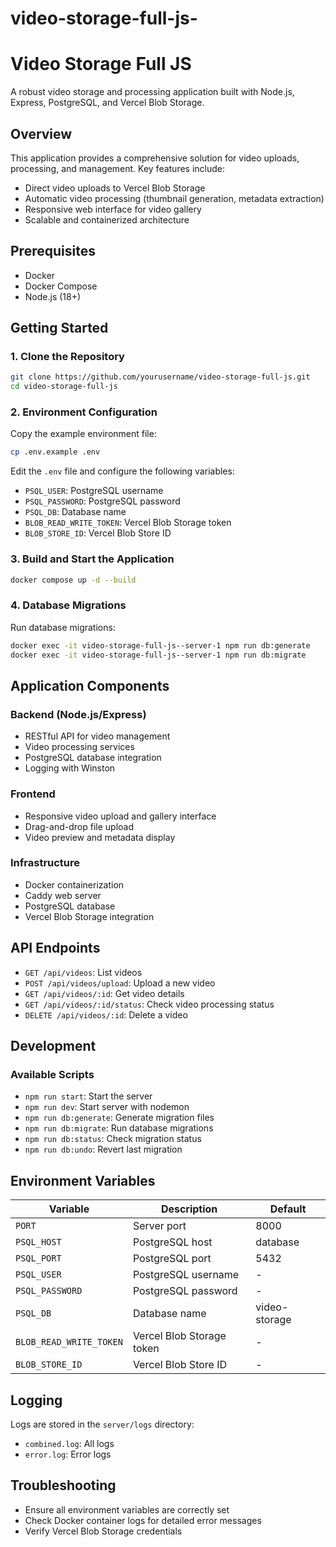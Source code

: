# video-storage-full-js-

# Video Storage Full JS

A robust video storage and processing application built with Node.js, Express, PostgreSQL, and Vercel Blob Storage.

## Overview

This application provides a comprehensive solution for video uploads, processing, and management. Key features include:
- Direct video uploads to Vercel Blob Storage
- Automatic video processing (thumbnail generation, metadata extraction)
- Responsive web interface for video gallery
- Scalable and containerized architecture

## Prerequisites

- Docker
- Docker Compose
- Node.js (18+)

## Getting Started

### 1. Clone the Repository

```bash
git clone https://github.com/yourusername/video-storage-full-js.git
cd video-storage-full-js
```

### 2. Environment Configuration

Copy the example environment file:

```bash
cp .env.example .env
```

Edit the `.env` file and configure the following variables:
- `PSQL_USER`: PostgreSQL username
- `PSQL_PASSWORD`: PostgreSQL password
- `PSQL_DB`: Database name
- `BLOB_READ_WRITE_TOKEN`: Vercel Blob Storage token
- `BLOB_STORE_ID`: Vercel Blob Store ID

### 3. Build and Start the Application

```bash
docker compose up -d --build
```

### 4. Database Migrations

Run database migrations:

```bash
docker exec -it video-storage-full-js--server-1 npm run db:generate
docker exec -it video-storage-full-js--server-1 npm run db:migrate
```

## Application Components

### Backend (Node.js/Express)
- RESTful API for video management
- Video processing services
- PostgreSQL database integration
- Logging with Winston

### Frontend
- Responsive video upload and gallery interface
- Drag-and-drop file upload
- Video preview and metadata display

### Infrastructure
- Docker containerization
- Caddy web server
- PostgreSQL database
- Vercel Blob Storage integration

## API Endpoints

- `GET /api/videos`: List videos
- `POST /api/videos/upload`: Upload a new video
- `GET /api/videos/:id`: Get video details
- `GET /api/videos/:id/status`: Check video processing status
- `DELETE /api/videos/:id`: Delete a video

## Development

### Available Scripts

- `npm run start`: Start the server
- `npm run dev`: Start server with nodemon
- `npm run db:generate`: Generate migration files
- `npm run db:migrate`: Run database migrations
- `npm run db:status`: Check migration status
- `npm run db:undo`: Revert last migration

## Environment Variables

| Variable | Description | Default |
|----------|-------------|---------|
| `PORT` | Server port | 8000 |
| `PSQL_HOST` | PostgreSQL host | database |
| `PSQL_PORT` | PostgreSQL port | 5432 |
| `PSQL_USER` | PostgreSQL username | - |
| `PSQL_PASSWORD` | PostgreSQL password | - |
| `PSQL_DB` | Database name | video-storage |
| `BLOB_READ_WRITE_TOKEN` | Vercel Blob Storage token | - |
| `BLOB_STORE_ID` | Vercel Blob Store ID | - |

## Logging

Logs are stored in the `server/logs` directory:
- `combined.log`: All logs
- `error.log`: Error logs

## Troubleshooting

- Ensure all environment variables are correctly set
- Check Docker container logs for detailed error messages
- Verify Vercel Blob Storage credentials


